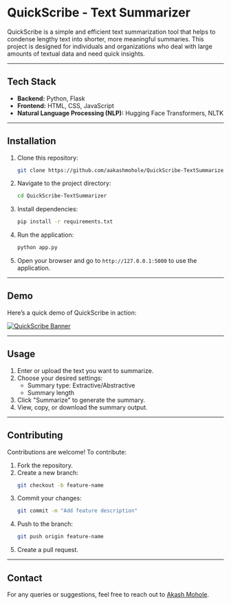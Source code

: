 # QuickScribe - Text Summarizer

QuickScribe is a simple and efficient text summarization tool that helps to condense lengthy text into shorter, more meaningful summaries. This project is designed for individuals and organizations who deal with large amounts of textual data and need quick insights.

---
## Tech Stack

- **Backend:** Python, Flask
- **Frontend:** HTML, CSS, JavaScript
- **Natural Language Processing (NLP):** Hugging Face Transformers, NLTK

---

## Installation

1. Clone this repository:
    ```bash
    git clone https://github.com/aakashmohole/QuickScribe-TextSummarizer.git
    ```
2. Navigate to the project directory:
    ```bash
    cd QuickScribe-TextSummarizer
    ```
3. Install dependencies:
    ```bash
    pip install -r requirements.txt
    ```
4. Run the application:
    ```bash
    python app.py
    ```
5. Open your browser and go to `http://127.0.0.1:5000` to use the application.

---

## Demo

Here’s a quick demo of QuickScribe in action:

[![QuickScribe Banner](https://github.com/aakashmohole/QuickScribe-TextSummarizer/blob/main/images/1.png)](https://youtu.be/uzBu6GNcnkA)

---

## Usage

1. Enter or upload the text you want to summarize.
2. Choose your desired settings:
   - Summary type: Extractive/Abstractive
   - Summary length
3. Click "Summarize" to generate the summary.
4. View, copy, or download the summary output.

---

## Contributing

Contributions are welcome! To contribute:
1. Fork the repository.
2. Create a new branch:
    ```bash
    git checkout -b feature-name
    ```
3. Commit your changes:
    ```bash
    git commit -m "Add feature description"
    ```
4. Push to the branch:
    ```bash
    git push origin feature-name
    ```
5. Create a pull request.

---

## Contact

For any queries or suggestions, feel free to reach out to [Akash Mohole](https://github.com/aakashmohole).

